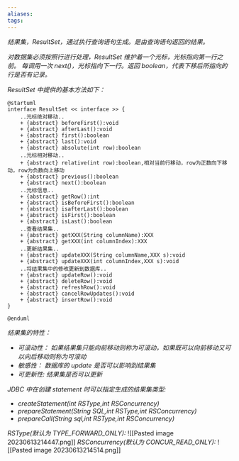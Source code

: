 ```yaml
---
aliases: 
tags: 
---
```


*结果集，ResultSet，通过执行查询语句生成。是由查询语句返回的结果。*

*对数据集必须按照行进行处理，ResultSet 维护着一个光标，光标指向第一行之前。*
*每调用一次 next()，光标指向下一行。返回 boolean，代表下移后所指向的行是否有记录。*

*ResultSet 中提供的基本方法如下：*

```plantuml
@startuml
interface ResultSet << interface >> {
	..光标绝对移动..
	+ {abstract} beforeFirst():void
	+ {abstract} afterLast():void
	+ {abstract} first():boolean
	+ {abstract} last():void
	+ {abstract} absolute(int row):boolean
	..光标相对移动..
	+ {abstract} relative(int row):boolean,相对当前行移动，row为正数向下移动，row为负数向上移动
	+ {abstract} previous():boolean
	+ {abstract} next():boolean
	..光标信息..
	+ {abstract} getRow():int
	+ {abstract} isBeforeFirst():boolean
	+ {abstract} isafterLast():boolean
	+ {abstract} isFirst():boolean
	+ {abstract} isLast():boolean
	..查看结果集..
	+ {abstract} getXXX(String columnName):XXX
	+ {abstract} getXXX(int columnIndex):XXX
	..更新结果集..
	+ {abstract} updateXXX(String columnName,XXX s):void
	+ {abstract} updateXXX(int columnIndex,XXX s):void
	..将结果集中的修改更新到数据库..
	+ {abstract} updateRow():void
	+ {abstract} deleteRow():void
	+ {abstract} refreshRow():void
	+ {abstract} cancelRowUpdates():void
	+ {abstract} insertRow():void
}

@enduml

```

*结果集的特性：*
+ *可滚动性：
	如果结果集只能向前移动则称为可滚动，如果既可以向前移动又可以向后移动则称为可滚动*
+ *敏感性：*
	*数据库的 update 是否可以影响到结果集*
+ *可更新性:*
	*结果集是否可以更新*

*JDBC 中在创建 statement 时可以指定生成的结果集类型:*
+ *createStatement(int RSType,int RSConcurrency)*
+ *prepareStatement(String SQL,int RSType,int RSConcurrency)*
+ *prepareCall(String sql,int RSType,int RSConcurrency)*

*RSType(默认为 TYPE_FORWARD_ONLY):*
![[Pasted image 20230613214447.png]]
*RSConcurrency(默认为 CONCUR_READ_ONLY):*
![[Pasted image 20230613214514.png]]